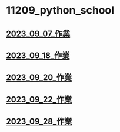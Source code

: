 # 11209_python_school
## [2023_09_07_作業](./作業/2023_09_07_作業.md)
## [2023_09_18_作業](./作業/2023_09_18_作業.ipynb)
## [2023_09_20_作業](./作業/2023_09_20_作業.ipynb)
## [2023_09_22_作業](./作業/2023_09_22_作業.ipynb)
## [2023_09_28_作業](./作業/2023_09_28_作業_1.py)

